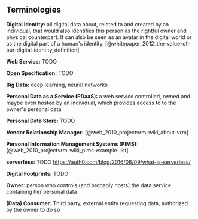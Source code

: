 ## Terminologies 

__Digital Identity:__ all digital data about, related to and created by an individual, that would 
also identifies this person as the rightful owner and physical counterpart. It can also be seen 
as an avatar in the digital world or as the digital part of a human's identity. 
[@whitepaper_2012_the-value-of-our-digital-identity_definition]

__Web Service:__ TODO

__Open Specification:__ TODO

__Big Data:__ deep learning, neural networks

__Personal Data as a Service (PDaaS):__ a web service controlled, owned and maybe even hosted 
by an individual, which provides access to to the owner's personal data


__Personal Data Store:__ TODO

__Vendor Relationship Manager:__ [@web_2010_projectvrm-wiki_about-vrm]

__Personal Information Management Systems (PIMS):__ [@web_2010_projectvrm-wiki_pims-example-list]

__serverless:__ TODO https://auth0.com/blog/2016/06/09/what-is-serverless/

__Digital Footprints:__ TODO

__Owner:__ person who controls (and probably hosts) the data service containing her personal 
data 

__(Data) Consumer:__ Third party, external entity requesting data, authorized by the owner to 
do so
